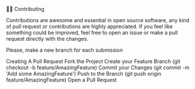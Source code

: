 🧑‍💻 Contributing

Contributions are awesome and essential in open source software, any kind of pull request or contributions are highly appreciated. If you feel like something could be improved, feel free to open an issue or make a pull request directly with the changes.

Please, make a new branch for each submission

Creating A Pull Request
Fork the Project
Create your Feature Branch (git checkout -b feature/AmazingFeature)
Commit your Changes (git commit -m 'Add some AmazingFeature')
Push to the Branch (git push origin feature/AmazingFeature)
Open a Pull Request

